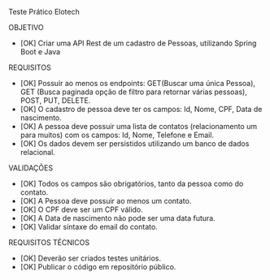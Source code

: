 Teste Prático Elotech

OBJETIVO
* [OK] Criar uma API Rest de um cadastro de Pessoas, utilizando Spring Boot e Java

REQUISITOS
* [OK] Possuir ao menos os endpoints: GET(Buscar uma única Pessoa), GET (Busca paginada opção de filtro para retornar várias pessoas), POST, PUT, DELETE.
* [OK] O cadastro de pessoa deve ter os campos: Id, Nome, CPF, Data de nascimento.
* [OK] A pessoa deve possuir uma lista de contatos (relacionamento um para muitos) com os campos: Id, Nome, Telefone e Email.
* [OK] Os dados devem ser persistidos utilizando um banco de dados relacional.

VALIDAÇÕES
* [OK] Todos os campos são obrigatórios, tanto da pessoa como do contato.
* [OK] A Pessoa deve possuir ao menos um contato.
* [OK] O CPF deve ser um CPF válido.
* [OK] A Data de nascimento não pode ser uma data futura.
* [OK] Validar sintaxe do email do contato.

REQUISITOS TÉCNICOS
* [OK] Deverão ser criados testes unitários.
* [OK] Publicar o código em repositório público.
